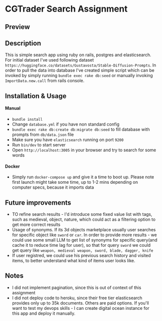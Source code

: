 # CGTrader Search Assignment

## Preview



## Description
This is simple search app using ruby on rails, postgres and elasticsearch. For initial dataset I've used following dataset `https://huggingface.co/datasets/Gustavosta/Stable-Diffusion-Prompts`. In order to pull the data into database I've created simple script which can be invoked by simply running `bundle exec rake db:seed` or manually invoking `ImportData.new.call` from rails console.

## Installation & Usage

#### Manual

* `bundle install`
* Change `database.yml` if you have non standard config
* `bundle exec rake db:create db:migrate db:seed` to fill database with prompts from `db/data.json` file
* Make sure you have `elasticsearch` running on port `9200`
* Run `bin/dev` to start server
* Open `http://localhost:3005` in your browser and try to search for some words


#### Docker

* Simply run `docker-compose up` and give it a time to boot up. Please note first launch might take some time, up to 1-2 mins depending on computer specs, because it imports data

## Future improvements

* TO refine search results - I'd introduce some fixed value list with tags, such as medieval, object, nature, which could act as a filtering option to get more correct results
* Usage of synonyms. If its 3d objects marketplace usually user searches for specific object like `sword` or `car`. In order to provide more results - we could use some small LLM to get list of synonyms for specific query(and cache it to reduce time lag for user), so that for query `sword` we could get query like `weapon, medieval weapon, sword, blade, dagger, knife`
* If user registred, we could use his previous search history and visited items, to better understand what kind of items user looks like.


## Notes
* I did not implement pagination, since this is out of context of this assignment
* I did not deploy code to heroku, since their free tier elasticsearch provides only up to 35k documents. Others are paid options. If you'll want to test my devops skills - I can create digital ocean instance for this app and deploy it manually.
